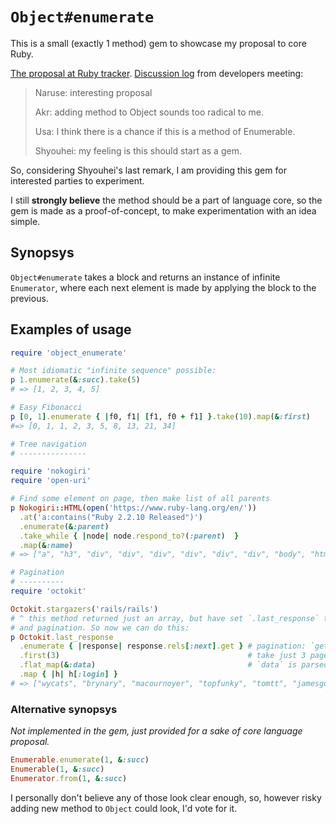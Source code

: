 # `Object#enumerate`

This is a small (exactly 1 method) gem to showcase my proposal to core Ruby.

[The proposal at Ruby tracker](https://bugs.ruby-lang.org/issues/14423).
[Discussion log](https://docs.google.com/document/d/e/2PACX-1vR2LdBE87iEcEsVuUUr0G2L6LxSPeGMg_0oeHeh0HYmX36iIa9zkWYlFHilH5D4I_RBJpQnr09yOZaE/pub) from developers meeting:

> Naruse: interesting proposal
>
> Akr: adding method to Object sounds too radical to me.
>
> Usa: I think there is a chance if this is a method of Enumerable.
>
> Shyouhei: my feeling is this should start as a gem.

So, considering Shyouhei's last remark, I am providing this gem for interested parties to experiment.

I still **strongly believe** the method should be a part of language core, so the gem is made as a proof-of-concept, to make experimentation with an idea simple.

## Synopsys

`Object#enumerate` takes a block and returns an instance of infinite `Enumerator`, where each next element is made by applying the block to the previous.

## Examples of usage

```ruby
require 'object_enumerate'

# Most idiomatic "infinite sequence" possible:
p 1.enumerate(&:succ).take(5)
# => [1, 2, 3, 4, 5]

# Easy Fibonacci
p [0, 1].enumerate { |f0, f1| [f1, f0 + f1] }.take(10).map(&:first)
#=> [0, 1, 1, 2, 3, 5, 8, 13, 21, 34]

# Tree navigation
# ---------------

require 'nokogiri'
require 'open-uri'

# Find some element on page, then make list of all parents
p Nokogiri::HTML(open('https://www.ruby-lang.org/en/'))
  .at('a:contains("Ruby 2.2.10 Released")')
  .enumerate(&:parent)
  .take_while { |node| node.respond_to?(:parent)  }
  .map(&:name)
# => ["a", "h3", "div", "div", "div", "div", "div", "div", "body", "html"]

# Pagination
# ----------
require 'octokit'

Octokit.stargazers('rails/rails')
# ^ this method returned just an array, but have set `.last_response` to full response, with data
# and pagination. So now we can do this:
p Octokit.last_response
  .enumerate { |response| response.rels[:next].get } # pagination: `get` fetches next Response
  .first(3)                                          # take just 3 pages of stargazers
  .flat_map(&:data)                                  # `data` is parsed response content (stargazers themselves)
  .map { |h| h[:login] }
# => ["wycats", "brynary", "macournoyer", "topfunky", "tomtt", "jamesgolick", ...
```

### Alternative synopsys

_Not implemented in the gem, just provided for a sake of core language proposal._

```ruby
Enumerable.enumerate(1, &:succ)
Enumerable(1, &:succ)
Enumerator.from(1, &:succ)
```

I personally don't believe any of those look clear enough, so, however risky adding new method to `Object` could look, I'd vote for it.